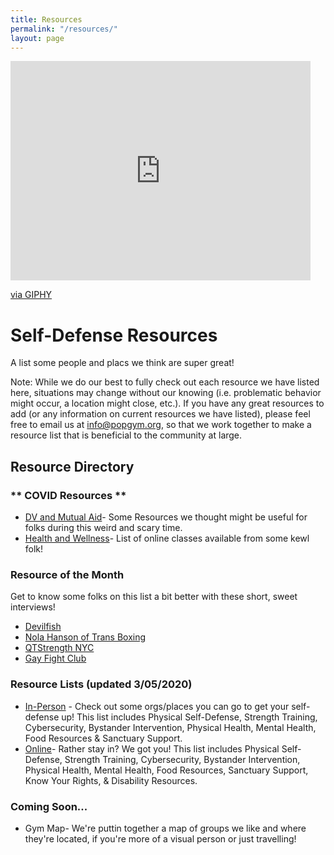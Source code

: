 ```yaml
---
title: Resources
permalink: "/resources/"
layout: page
---
```


<iframe src="https://giphy.com/embed/7L9FYvnh467YI" width="480" height="351" frameBorder="0" class="giphy-embed" allowFullScreen></iframe><p><a href="https://giphy.com/gifs/pokemon-high-five-tail-7L9FYvnh467YI">via GIPHY</a></p>
            
# Self-Defense Resources

A list some people and placs we think are super great!

Note: While we do our best to fully check out each resource we have listed here, situations may change without our knowing (i.e. problematic behavior might occur, a location might close, etc.). If you have any great resources to add (or any information on current resources we have listed), please feel free to email us at info@popgym.org, so that we work together to make a resource list that is beneficial to the community at large.


## Resource Directory

### ** COVID Resources **

* [DV and Mutual Aid](/resources/Covid19-dv-mutual-aid.md)- Some Resources we thought might be useful for folks during this weird and scary time.
* [Health and Wellness](/resources/covid-wellness.md)- List of online classes available from some kewl folk!

### Resource of the Month

Get to know some folks on this list a bit better with these short, sweet interviews!
 * [Devilfish](/resmonth/devilfish-may-2019.md)
 * [Nola Hanson of Trans Boxing](/resmonth/nola-hanson-trans-boxing-august-2019.md)
 * [QTStrength NYC](/resmonth/qtstrength-interview-september-2019.md)
 * [Gay Fight Club](/resmonth/gay-fight-club-november-rotm.md)

### Resource Lists (updated 3/05/2020)
* [In-Person](resources/irl-self-defense-resource.md) - Check out some orgs/places you can go to get your self-defense up! This list includes Physical Self-Defense, Strength Training, Cybersecurity, Bystander Intervention, Physical Health, Mental Health, Food Resources & Sanctuary Support.
* [Online](resources/online-self-defense-resource.md)- Rather stay in? We got you! This list includes Physical Self-Defense, Strength Training, Cybersecurity, Bystander Intervention, Physical Health, Mental Health, Food Resources, Sanctuary Support, Know Your Rights, & Disability Resources.

### Coming Soon...

* Gym Map- We're puttin together a map of groups we like and where they're located, if you're more of a visual person or just travelling!


